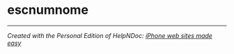 # escnumnome


***
_Created with the Personal Edition of HelpNDoc: [iPhone web sites made easy](<https://www.helpndoc.com/feature-tour/iphone-website-generation>)_
